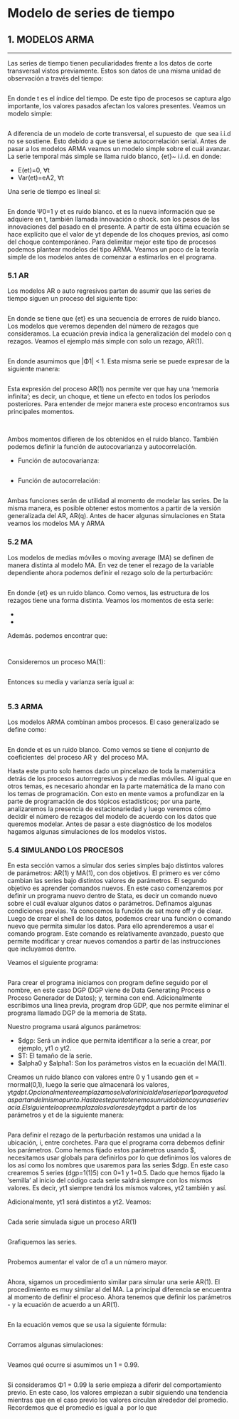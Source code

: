 # Modelo de series de tiempo

## 1.  MODELOS ARMA
---------------------------------

Las series de tiempo tienen peculiaridades frente a los datos de corte transversal vistos previamente. Estos son datos de una misma unidad de observación a través del tiempo:

![]()

En donde t es el índice del tiempo. De este tipo de procesos se captura algo importante, los valores pasados afectan los valores presentes. Veamos un modelo simple:

![]()

A diferencia de un modelo de corte transversal, el supuesto de ![]() que sea i.i.d no se sostiene. Esto debido a que se tiene autocorrelación serial. Antes de pasar a los modelos ARMA veamos un modelo simple sobre el cuál avanzar.
La serie temporal más simple se llama ruido blanco, {et}~  i.i.d. en donde:

- E(et)=0, ∀t
- Var(et)=eɅ2, ∀t

Una serie de tiempo es lineal si:

![]()

En donde Ψ0=1 y et es ruido blanco. et es la nueva información que se adquiere en t, también llamada innovación o shock.   son los pesos de las innovaciones del pasado en el presente.
A partir de esta última ecuación se hace explícito que el valor de yt depende de los choques previos, así como del choque contemporáneo. Para delimitar mejor este tipo de procesos podemos plantear modelos del tipo ARMA. Veamos un poco de la teoría simple de los modelos antes de comenzar a estimarlos en el programa. 

### 5.1 AR

Los modelos AR o auto regresivos parten de asumir que las series de tiempo siguen un proceso del siguiente tipo:

![]()

En donde se tiene que {et} es una secuencia de errores de ruido blanco. Los modelos que veremos dependen del número de rezagos que consideramos. La ecuación previa indica la generalización del modelo con q rezagos. Veamos el ejemplo más simple con solo un rezago, AR(1).

![]()

En donde asumimos que |Φ1| < 1. Esta misma serie se puede expresar de la siguiente manera:

![]()

Esta expresión del proceso AR(1) nos permite ver que hay una ‘memoria infinita’; es decir, un choque, et tiene un efecto en todos los periodos posteriores.
Para entender de mejor manera este proceso encontramos sus principales momentos.

![]()
![]()

Ambos momentos difieren de los obtenidos en el ruido blanco. También podemos definir la función de autocovarianza y autocorrelación.

- Función de autocovarianza:

![]()

- Función de autocorrelación:

![]()

Ambas funciones serán de utilidad al momento de modelar las series. De la misma manera, es posible obtener estos momentos a partir de la versión generalizada del AR, AR(q). Antes de hacer algunas simulaciones en Stata veamos los modelos MA y ARMA

### 5.2 MA

Los modelos de medias móviles o moving average (MA) se definen de manera distinta al modelo MA. En vez de tener el rezago de la variable dependiente ahora podemos definir el rezago solo de la perturbación:

![]()

En donde {et} es un ruido blanco. Como vemos, las estructura de los rezagos tiene una forma distinta. Veamos los momentos de esta serie:

- ![]()
- ![]()

Además. podemos encontrar que:

![]()

![]()

Consideremos un proceso MA(1):

![]()

Entonces su media y varianza sería igual a: 

![]()

### 5.3 ARMA

Los modelos ARMA combinan ambos procesos. El caso generalizado se define como:

![]()

En donde et es un ruido blanco. Como vemos se tiene el conjunto de coeficientes ![]() del proceso AR y ![]() del proceso MA.

Hasta este punto solo hemos dado un pincelazo de toda la matemática detrás de los procesos autorregresivos y de medias móviles. Al igual que en otros temas, es necesario ahondar en la parte matemática de la mano con los temas de programación. Con esto en mente vamos a profundizar en la parte de programación de dos tópicos estadísticos; por una parte, analizaremos la presencia de estacionariedad y luego veremos cómo decidir el número de rezagos del modelo de acuerdo con los datos que queremos modelar. Antes de pasar a este diagnóstico de los modelos hagamos algunas simulaciones de los modelos vistos.

### 5.4 SIMULANDO LOS PROCESOS

En esta sección vamos a simular dos series simples bajo distintos valores de parámetros: AR(1) y MA(1), con dos objetivos. El primero es ver cómo cambian las series bajo distintos valores de parámetros. El segundo objetivo es aprender comandos nuevos. En este caso comenzaremos por definir un programa nuevo dentro de Stata, es decir un comando nuevo sobre el cuál evaluar algunos datos o parámetros. Definamos algunas condiciones previas. Ya conocemos la función de set more off y de clear.
Luego de crear el shell de los datos, podemos crear una función o comando nuevo que permita simular los datos. Para ello aprenderemos a usar el comando program. Este comando es relativamente avanzado, puesto que permite modificar y crear nuevos comandos a partir de las instrucciones que incluyamos dentro. 

Veamos el siguiente programa:

```
```

Para crear el programa iniciamos con program define seguido por el nombre, en este caso DGP (DGP viene de Data Generating Process o Proceso Generador de Datos); y, termina con end. Adicionalmente escribimos una linea previa, program drop GDP, que nos permite eliminar el programa llamado DGP de la memoria de Stata. 

Nuestro programa usará algunos parámetros:

- $dgp: Será un índice que permita identificar a la serie a crear, por ejemplo, yt1 o yt2.
- $T: El tamaño de la serie.
- $alpha0 y $alpha1: Son los parámetros vistos en la ecuación del MA(1).

Creamos un ruido blanco con valores entre 0 y 1 usando gen et = rnormal(0,1), luego la serie que almacenará los valores, yt$gdpt. Opcionalmente reemplazamos el valor inicial de la serie por 1 para que todas partan del mismo punto. Hasta este punto tenemos un ruido blanco y una serie vacía. El siguiente loop reemplaza los valores de yt$gdpt a partir de los parámetros y et de la siguiente manera:

![]()

Para definir el rezago de la perturbación restamos una unidad a la ubicación, i, entre corchetes.
Para que el programa corra debemos definir los parámetros. Como hemos fijado estos parámetros usando $, necesitamos usar globals para definirlos por lo que definimos los valores de los así como los nombres que usaremos para las series $dgp. En este caso crearemos 5 series (dgp=1(1)5) con 0=1 y 1=0.5. Dado que hemos fijado la ‘semilla’ al inicio del código cada serie saldrá siempre con los mismos valores. Es decir, yt1 siempre tendrá los mismos valores, yt2 también y así. 

Adicionalmente, yt1 será distintos a yt2.
Veamos:

```
```

Cada serie simulada sigue un proceso AR(1)

![]()

Grafiquemos las series.

![]()

Probemos aumentar el valor de α1 a un número mayor.

![]()

Ahora, sigamos un procedimiento similar para simular una serie AR(1).
El procedimiento es muy similar al del MA. La principal diferencia se encuentra al momento de definir el proceso. Ahora tenemos que definir los parámetros - y la ecuación de acuerdo a un AR(1).

```
```

En la ecuación vemos que se usa la siguiente fórmula:

![]()

Corramos algunas simulaciones:

![]()

Veamos qué ocurre si asumimos un 1 = 0.99.

![]()

Si consideramos Φ1 = 0.99 la serie empieza a diferir del comportamiento previo. En este caso, los valores empiezan a subir siguiendo una tendencia mientras que en el caso previo los valores circulan alrededor del promedio. Recordemos que el promedio es igual a 
![]()  por lo que ![]()
